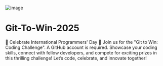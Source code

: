 ![image](https://github.com/user-attachments/assets/66d9e4b9-3f73-4594-9c56-086d96176575)



# Git-To-Win-2025
🎉 Celebrate International Programmers' Day 🎉 Join us for the "Git to Win: Coding Challenge". A GitHub account is required. Showcase your coding skills, connect with fellow developers, and compete for exciting prizes in this thrilling challenge!  Let’s code, celebrate, and innovate together!
